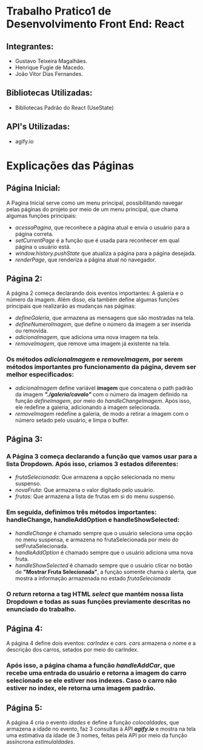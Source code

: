 # Trabalho Pratico1 de Desenvolvimento Front End: React

## Integrantes:

- Gustavo Teixeira Magalhães.
- Henrique Fugie de Macedo.
- João Vitor Dias Fernandes.

## Bibliotecas Utilizadas:

- Bibliotecas Padrão do React (UseState)

## API's Utilizadas:
- agify.io

# Explicações das Páginas

## Página Inicial:

A Pagina Inicial serve como um menu principal, possibilitando navegar pelas páginas do projeto por meio de um menu principal, que chama algumas funções principais:

 - *acessaPagina*, que reconhece a página atual e envia o usuário para a página correta.
 - *setCurrentPage* é a função que é usada para reconhecer em qual página o usuário está.
 - *window.history.pushState* que atualiza a página para a página desejada.
 - *renderPage*, que renderiza a página atual no navegador.

## Página 2:

A página 2 começa declarando dois eventos importantes: A galeria e o número da imagem. Além disso, ela também define algumas funções principais que realizarão as mudanças nas páginas:

- *defineGaleria*, que armazena as mensagens que são mostradas na tela.
- *defineNumeroImagem*, que define o número da imagem a ser inserida ou removida.
- *adicionaImagem*, que adiciona uma nova imagem na tela.
- *removeImagem*, que remove uma imagem já existente na tela.

### Os métodos *adicionaImagem* e *removeImagem*, por serem métodos importantes pro funcionamento da página, devem ser melhor especificados:

- *adicionaImagem* define variável **imagem** que concatena o path padrão da imagem ***"./galeria/cavalo"*** com o número da imagem definido na função *defineImagem*, por meio do *handleChangeImagem*. Após isso, ele redefine a galeria, adicionando a imagem selecionada.
- *removeImagem* redefine a galeria, de modo a retirar a imagem com o número setado pelo usuário, e limpa o buffer.

## Página 3:

### A Página 3 começa declarando a função que vamos usar para a lista Dropdown. Após isso, criamos 3 estados diferentes:
- *frutaSelecionada*: Que armazena a opção selecionada no menu suspenso.
- *novaFruta*: Que armazena o valor digitado pelo usuário.
- *frutas*: Que armazena a lista de frutas em si do menu suspenso.

### Em seguida, definimos três métodos importantes: handleChange, handleAddOption e handleShowSelected:

- *handleChange* é chamado sempre que o usuário seleciona uma opção no menu suspensa, e armazena no frutaSelecionada por meio do setFrutaSelecionada.
- *handleAddOption* é chamado sempre que o usuário adiciona uma nova fruta.
- *handleShowSelected* é chamado sempre que o usuário clicar no botão de **"Mostrar Fruta Selecionada"**, a função somente chama o alerta, que mostra a informação armazenada no estado *frutaSelecionada*

### O *return* retorna a tag HTML *select* que mantém nossa lista Dropdown e todas as suas funções previamente descritas no enunciado do trabalho.
    

## Página 4:

A página 4 define dois eventos: *carIndex* e *cars*. *cars* armazena o nome e a descrição dos carros, setados por meio do carIndex.

### Após isso, a página chama a função *handleAddCar*, que recebe uma entrada do usuário e retorna a imagem do carro selecionado se ele estiver nos indexes. Caso o carro não estiver no index, ele retorna uma imagem padrão. 

## Página 5:

A página 4 cria o evento *idades* e define a função *colocaIdades*, que armazena a idade no evento, faz 3 consultas à API ***agify.io***  e mostra na tela uma estimativa da idade de 3 nomes, feitas pela API por meio da função assíncrona *estimulaIdades*.
